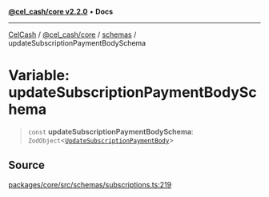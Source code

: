 [**@cel_cash/core v2.2.0**](../../README.md) • **Docs**

***

[CelCash](../../../../packages.md) / [@cel\_cash/core](../../README.md) / [schemas](../README.md) / updateSubscriptionPaymentBodySchema

# Variable: updateSubscriptionPaymentBodySchema

> `const` **updateSubscriptionPaymentBodySchema**: `ZodObject`\<[`UpdateSubscriptionPaymentBody`](../../index/type-aliases/UpdateSubscriptionPaymentBody.md)\>

## Source

[packages/core/src/schemas/subscriptions.ts:219](https://github.com/Pyxlab/celcash/blob/f7cdc752c29f8a0dcef033e212602412d2050afc/packages/core/src/schemas/subscriptions.ts#L219)
